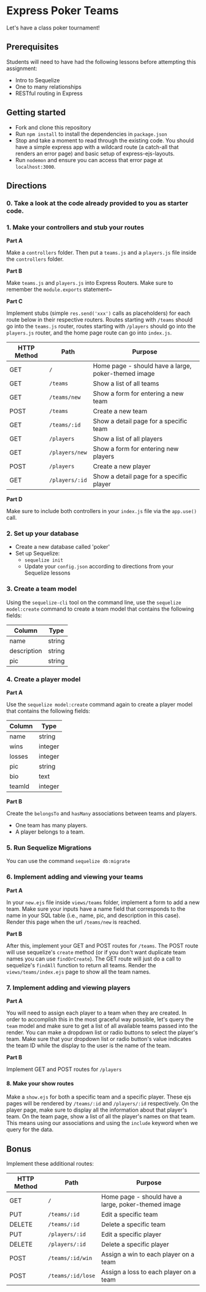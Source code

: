 # Express Poker Teams

Let's have a class poker tournament!

## Prerequisites

Students will need to have had the following lessons before attempting this assignment:

* Intro to Sequelize
* One to many relationships
* RESTful routing in Express

## Getting started

* Fork and clone this repository
* Run `npm install` to install the dependencies in `package.json`
* Stop and take a moment to read through the existing code. You should have a simple express app with a wildcard route (a catch-all that renders an error page) and basic setup of express-ejs-layouts.
* Run `nodemon` and ensure you can access that error page at `localhost:3000`.

## Directions

### 0. Take a look at the code already provided to you as starter code.

### 1. Make your controllers and stub your routes

**Part A**

Make a `controllers` folder. Then put a `teams.js` and a `players.js` file inside the `controllers` folder.

**Part B**

Make `teams.js` and `players.js` into Express Routers. Make sure to remember the `module.exports` statement~

**Part C**

Implement stubs (simple `res.send('xxx')` calls as placeholders) for each route below in their respective routers. Routes starting with `/teams` should go into the `teams.js` router, routes starting with `/players` should go into the `players.js` router, and the home page route can go into `index.js`.

| HTTP Method | Path | Purpose |
| ----------- | ------------------------ | ---------------------------------------- |
| GET | `/` | Home page - should have a large, poker-themed image |
| GET | `/teams` | Show a list of all teams |
| GET | `/teams/new` | Show a form for entering a new team |
| POST | `/teams` | Create a new team |
| GET | `/teams/:id` | Show a detail page for a specific team |
| GET | `/players` | Show a list of all players |
| GET | `/players/new` | Show a form for entering new players |
| POST | `/players` | Create a new player |
| GET | `/players/:id` | Show a detail page for a specific player |

**Part D**

Make sure to include both controllers in your `index.js` file via the `app.use()` call.

### 2. Set up your database

* Create a new database called 'poker'
* Set up Sequelize:
  * `sequelize init`
  * Update your `config.json` according to directions from your Sequelize lessons
  
### 3. Create a team model

Using the `sequelize-cli` tool on the command line, use the `sequelize model:create` command to create a team model that contains the following fields:

| Column | Type | 
| ----------- | ------------------------ | 
| name | string | 
| description | string |
| pic | string |

### 4. Create a player model

**Part A**

Use the `sequelize model:create` command again to create a player model that contains the following fields:

| Column | Type | 
| ----------- | ------------------------ | 
| name | string | 
| wins | integer |
| losses | integer |
| pic | string |
| bio | text |
| teamId | integer |

**Part B**

Create the `belongsTo` and `hasMany` associations between teams and players.

* One team has many players.
* A player belongs to a team.

### 5. Run Sequelize Migrations

You can use the command `sequelize db:migrate`

### 6. Implement adding and viewing your teams

**Part A**

In your `new.ejs` file inside `views/teams` folder, implement a form to add a new team. Make sure your inputs have a name field that corresponds to the name in your SQL table (i.e., name, pic, and description in this case). Render this page when the url `/teams/new` is reached.

**Part B**

After this, implement your GET and POST routes for `/teams`. The POST route will use sequelize's `create` method (or if you don't want duplicate team names you can use `findOrCreate`). The GET route will just do a call to sequelize's `findAll` function to return all teams. Render the `views/teams/index.ejs` page to show all the team names.

### 7. Implement adding and viewing players

**Part A**

You will need to assign each player to a team when they are created. In order to accomplish this in the most graceful way possible, let's query the `team` model and make sure to get a list of all available teams passed into the render. You can make a dropdown list or radio buttons to select the player's team. Make sure that your dropdown list or radio button's value indicates the team ID while the display to the user is the name of the team.

**Part B**

Implement GET and POST routes for `/players`

#### 8. Make your show routes 

Make a `show.ejs` for both a specific team and a specific player. These ejs pages will be rendered by `/teams/:id` and `/players/:id` respectively. On the player page, make sure to display all the information about that player's team. On the team page, show a list of all the player's names on that team. This means using our associations and using the `include` keyword when we query for the data.

## Bonus

Implement these additional routes:

| HTTP Method | Path | Purpose |
| ----------- | ------------------------ | ---------------------------------------- |
| GET | `/` | Home page - should have a large, poker-themed image |
| PUT | `/teams/:id` | Edit a specific team |
| DELETE | `/teams/:id` | Delete a specific team |
| PUT | `/players/:id` | Edit a specific player |
| DELETE | `/players/:id` | Delete a specific player |
| POST | `/teams/:id/win` | Assign a win to each player on a team |
| POST | `/teams/:id/lose` | Assign a loss to each player on a team |
